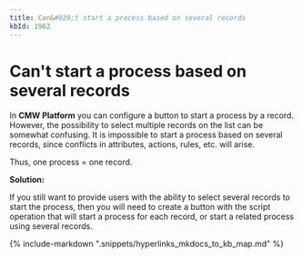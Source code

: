```yaml
---
title: Can&#039;t start a process based on several records
kbId: 1962
---
```



# Can&#039;t start a process based on several records

In **CMW Platform** you can configure a button to start a process by a record. However, the possibility to select multiple records on the list can be somewhat confusing. It is impossible to start a process based on several records, since conflicts in attributes, actions, rules, etc. will arise.

Thus, one process = one record.

**Solution:**

If you still want to provide users with the ability to select several records to start the process, then you will need to create a button with the script operation that will start a process for each record, or start a related process using several records.

{% include-markdown ".snippets/hyperlinks_mkdocs_to_kb_map.md" %}
